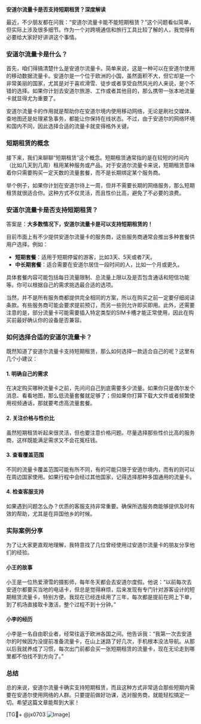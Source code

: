 **安道尔流量卡是否支持短期租赁？深度解读**

最近，不少朋友都在问我：“安道尔流量卡能不能短期租赁？”这个问题看似简单，但实际上涉及很多细节。作为一个对跨境通信和旅行工具比较了解的人，我觉得有必要给大家好好讲讲这个事情。

### 安道尔流量卡是什么？

首先，咱们得搞清楚什么是安道尔流量卡。简单来说，这是一种可以在安道尔使用的移动数据流量卡。安道尔是一个位于欧洲的小国，虽然面积不大，但它却是一个非常美丽的国家，尤其是对于喜欢滑雪、徒步或者享受自然风光的人来说，是个不错的选择。如果你计划去安道尔旅游、工作或者其他目的，那么携带一张本地流量卡就显得尤为重要了。

安道尔流量卡的作用就是帮助你在安道尔境内使用移动网络，无论是刷社交媒体、查地图还是处理紧急事务，都能让你保持在线状态。不过，由于安道尔的网络环境和国内不同，因此选择合适的流量卡就变得格外关键。

### 短期租赁的概念

接下来，我们来聊聊“短期租赁”这个概念。短期租赁通常指的是在较短的时间内（比如几天到几周）租用某种服务或产品。对于安道尔流量卡来说，短期租赁意味着你只需要购买一定天数的流量套餐，而不是长期绑定某个服务商。

举个例子，如果你计划在安道尔待上一周，但并不需要长期的网络服务，那么短期租赁就很适合你。这种方式不仅灵活，而且性价比高，避免了不必要的浪费。

### 安道尔流量卡是否支持短期租赁？

答案是：**大多数情况下，安道尔流量卡是可以支持短期租赁的！**

目前市面上有不少提供安道尔流量卡的服务商，这些服务商通常会推出多种套餐供用户选择。例如：

- **短期套餐**：适用于短期停留的游客，比如3天、5天或者7天。
- **中长期套餐**：适合需要在安道尔居住一段时间的人，比如一个月或更久。
  
具体套餐内容可能包括每日流量限制、总流量上限以及是否包含通话和短信功能等。你可以根据自己的需求挑选最合适的选项。

当然，并不是所有服务商都提供完全相同的方案，所以在购买之前一定要仔细阅读条款。有些服务商可能会要求提前预订，而另一些则允许即买即用。此外，还需要注意的是，部分流量卡可能需要插入特定类型的SIM卡槽才能正常使用，因此在购买前最好确认你的设备是否兼容。

### 如何选择合适的安道尔流量卡？

既然知道了安道尔流量卡支持短期租赁，那么如何选择一款适合自己的呢？这里有几个小建议：

#### 1. **明确自己的需求**
   在决定购买哪种流量卡之前，先问问自己到底需要多少流量。如果你只是偶尔发个消息、看看地图，那么低流量套餐就足够了；但如果你打算下载大文件或者频繁使用视频通话，那就要考虑高流量套餐。

#### 2. **关注价格与性价比**
   虽然短期租赁听起来很灵活，但也要注意价格问题。尽量选择那些性价比高的服务商，这样既能满足需求又不会花冤枉钱。

#### 3. **查看覆盖范围**
   不同的流量卡覆盖范围可能有所不同，有的可能只限于安道尔境内，而有的则可以在周边国家使用。如果行程中会经过其他国家，记得选择那种多国通用的流量卡。

#### 4. **检查客服支持**
   如果遇到问题怎么办？优质的客服支持非常重要。确保所选服务商能够提供及时有效的帮助，尤其是在异国他乡的时候。

### 实际案例分享

为了让大家更直观地理解，我特意找了几位曾经使用过安道尔流量卡的朋友分享他们的经验。

#### 小王的故事
小王是一位热爱滑雪的摄影师，每年冬天都会去安道尔度假。他说：“以前每次去安道尔都要买当地的电话卡，但总是觉得麻烦，后来发现有专门针对游客设计的短期租赁流量卡，特别方便。我现在已经连续用了三年，每次都是提前在网上下单，到了机场直接取卡激活，整个过程不到十分钟。”

#### 小李的经历
小李是一名自由职业者，经常往返于欧洲各国之间。他告诉我：“我第一次去安道尔的时候因为没提前准备流量卡，在山上迷路了好几次，手机根本没法导航。从那以后我就养成了习惯，每次出门前都会买一张短期租赁的流量卡，现在无论走到哪里都不怕找不到方向了。”

### 总结

总的来说，安道尔流量卡确实支持短期租赁，而且这种方式非常适合那些短期内需要在安道尔使用网络的人群。只要提前做好功课，选对服务商，就能轻松搞定一切。希望这篇文章能帮到大家！

[TG💪+ @jx0703 ![Image](https://github.com/user-attachments/assets/dbca1d08-cadb-493c-b0ec-ad6f7a83f270)]